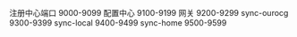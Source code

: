 注册中心端口
9000-9099
配置中心
9100-9199
网关
9200-9299
sync-ourocg
9300-9399
sync-local
9400-9499
sync-home
9500-9599